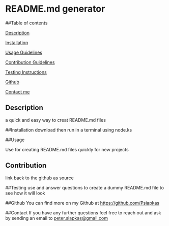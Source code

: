 # README.md generator

##Table of contents

[Description](#Description)

[Installation](#Installation)

[Usage Guidelines](#Usage)

[Contribution Guidelines](#Contribution)

[Testing Instructions](#Testing)

[Github](#Github)

[Contact me](#Contact)


## Description 
a quick and easy way to creat README.md files


##Installation
download then run in a terminal using node.ks

##Usage

Use for creating README.md files quickly for new projects

## Contribution
link back to the github as source

##Testing 
use and answer questions to create a dummy README.md file to see how it will look

##Github
You can find more on my Github at https://github.com/Psiapkas

##Contact
If you have any further questions feel free to reach out and ask by sending an email to peter.siapkas@gmail.com